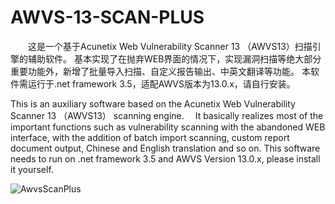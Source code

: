 # AWVS-13-SCAN-PLUS

　　这是一个基于Acunetix Web Vulnerability Scanner 13 （AWVS13）扫描引擎的辅助软件。
基本实现了在抛弃WEB界面的情况下，实现漏洞扫描等绝大部分重要功能外，新增了批量导入扫描、自定义报告输出、中英文翻译等功能。
本软件需运行于.net framework 3.5，适配AWVS版本为13.0.x，请自行安装。

This is an auxiliary software based on the Acunetix Web Vulnerability Scanner 13 （AWVS13） scanning engine.　
It basically realizes most of the important functions such as vulnerability scanning with the abandoned WEB interface, with the addition of batch import scanning, custom report document output, Chinese and English translation and so on.
This software needs to run on .net framework 3.5 and AWVS Version 13.0.x, please install it yourself.

![AwvsScanPlus](https://github.com/x364e3ab6/AWVS-13-SCAN-PLUS/blob/main/AwvsScanPlus.png?raw=true)
